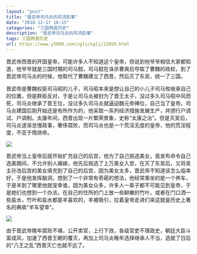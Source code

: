 ```yaml
---
layout: "post"
title: "晋武帝司马炎的风流韵事"
date: "2018-12-17 16:15"
categories: "三国两晋历史"
description: "晋武帝司马炎的风流韵事"
tags: 三国两晋历史
url: https://www.y5000.com/zgls/sglj/22050.html
---
```






晋武帝西晋的开国皇帝，可能许多人不知道这个皇帝，但说到他爷爷相信大家都知道，他爷爷就是三国时期的司马懿，司马懿在诛杀曹爽后夺取了曹魏的政权，到了晋武帝司马炎的时候，他取代了曹魏建立了西晋，然后灭了东吴，统一了三国。

晋武帝是曹魏权臣司马昭的儿子，司马昭本来是想让自己的小儿子司马攸继承自己的位置，但是群臣反对，于是让司马炎被封为了晋王太子，没过多久司马昭中风而死，司马炎继承了晋王位，没过多久司马炎就逼迫魏元帝禅位，自己当了皇帝。司马炎建国后刚开始还是有所作为的，他采取一系列经济措施发展生产，并颁行户调试、户调制。太康年间，西晋出现一片繁荣景象，史称“太康之治”。但是灭吴后，司马炎逐渐怠慢政事，奢侈腐败，而司马炎也是一个荒淫无度的皇帝，他的荒淫程度，不亚于隋炀帝。

![](https://img.y5000.com/uploads/allimg/170527/0936102D1-0.jpg)

晋武帝当上皇帝后就开始扩充自己的后宫，他为了自己挑选美女，竟发布命令自己选美期间，不允许别人婚嫁，他先后挑选了上万美女入宫，在灭了东吴后，又将吴主孙浩后宫的美女填充到了自己的后宫，因为美女太多，晋武帝不知道该怎么临幸好，于是他发挥脑洞，想到了一个非常有奇葩的想法，他经常乘坐的是一个养车，于是羊到了哪里他就宠幸谁，因为美女众多，许多人一辈子都不可能见到皇帝，于是她们也想到一个办法，在自己的住所的门上放一些鲜嫩的竹叶，或者在门口洒一些盐水，竹叶和盐水都是羊喜欢的，羊被吸引，拉着皇帝走进们来这就是历史上著名的典故“羊车望幸”。

![](https://img.y5000.com/uploads/allimg/170527/0936105J5-1.jpg)

由于晋武帝晚年腐败不堪，公开卖官，上行下效，各级官吏不理政史，朝廷大臣斗富成风，加速了西晋王朝的覆灭，再加上司马炎晚年选择继承人不当，造就了日后的“八王之乱”西晋灭亡也就不远了。
